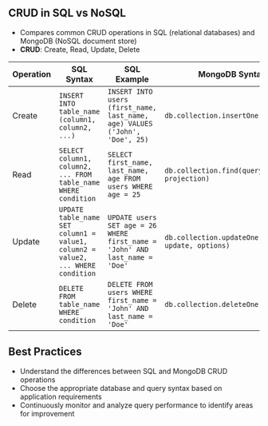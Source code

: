 ## CRUD in SQL vs NoSQL

- Compares common CRUD operations in SQL (relational databases) and MongoDB (NoSQL document store)
- **CRUD**: Create, Read, Update, Delete
  
| Operation | SQL Syntax                                   | SQL Example                                      | MongoDB Syntax                               | MongoDB Example                                    |
|-----------|----------------------------------------------|--------------------------------------------------|-----------------------------------------------|----------------------------------------------------|
| Create    | `INSERT INTO table_name (column1, column2, ...)` | `INSERT INTO users (first_name, last_name, age) VALUES ('John', 'Doe', 25)` | `db.collection.insertOne(document)`          | `db.users.insertOne({first_name: 'John', last_name: 'Doe', age: 25})` |
| Read      | `SELECT column1, column2, ... FROM table_name WHERE condition` | `SELECT first_name, last_name, age FROM users WHERE age = 25` | `db.collection.find(query, projection)`     | `db.users.find({age: 25}, {first_name: 1, last_name: 1, age: 1})` |
| Update    | `UPDATE table_name SET column1 = value1, column2 = value2, ... WHERE condition` | `UPDATE users SET age = 26 WHERE first_name = 'John' AND last_name = 'Doe'` | `db.collection.updateOne(filter, update, options)` | `db.users.updateOne({first_name: 'John', last_name: 'Doe'}, {$set: {age: 26}})` |
| Delete    | `DELETE FROM table_name WHERE condition`    | `DELETE FROM users WHERE first_name = 'John' AND last_name = 'Doe'` | `db.collection.deleteOne(filter)`            | `db.users.deleteOne({first_name: 'John', last_name: 'Doe'})` |

## Best Practices
- Understand the differences between SQL and MongoDB CRUD operations
- Choose the appropriate database and query syntax based on application requirements
- Continuously monitor and analyze query performance to identify areas for improvement
